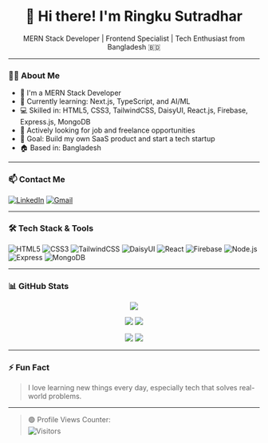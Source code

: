 <h1 align="center">👋 Hi there! I'm Ringku Sutradhar</h1>

<p align="center">
  MERN Stack Developer | Frontend Specialist | Tech Enthusiast from Bangladesh 🇧🇩
</p>

---

### 🧑‍💻 About Me
- 🔭 I'm a MERN Stack Developer
- 🌱 Currently learning: Next.js, TypeScript, and AI/ML
- 💻 Skilled in: HTML5, CSS3, TailwindCSS, DaisyUI, React.js, Firebase, Express.js, MongoDB
- 💼 Actively looking for job and freelance opportunities
- 🚀 Goal: Build my own SaaS product and start a tech startup
- 🏠 Based in: Bangladesh

---

### 📫 Contact Me
[![LinkedIn](https://img.shields.io/badge/-LinkedIn-blue?style=flat&logo=linkedin&logoColor=white)](https://linkedin.com/in/your-profile)
[![Gmail](https://img.shields.io/badge/-Email-red?style=flat&logo=gmail&logoColor=white)](mailto:sutradharringku@gmail.com)

---

### 🛠️ Tech Stack & Tools

![HTML5](https://img.shields.io/badge/-HTML5-E34F26?logo=html5&logoColor=white)
![CSS3](https://img.shields.io/badge/-CSS3-1572B6?logo=css3&logoColor=white)
![TailwindCSS](https://img.shields.io/badge/-TailwindCSS-38B2AC?logo=tailwind-css&logoColor=white)
![DaisyUI](https://img.shields.io/badge/-DaisyUI-FF4785?logo=styled-components&logoColor=white)
![React](https://img.shields.io/badge/-React-61DAFB?logo=react&logoColor=black)
![Firebase](https://img.shields.io/badge/-Firebase-FFCA28?logo=firebase&logoColor=black)
![Node.js](https://img.shields.io/badge/-Node.js-339933?logo=node.js&logoColor=white)
![Express](https://img.shields.io/badge/-Express-black?logo=express&logoColor=white)
![MongoDB](https://img.shields.io/badge/-MongoDB-47A248?logo=mongodb&logoColor=white)

---

### 📊 GitHub Stats

<p align="center">
  <img src="https://github-profile-summary-cards.vercel.app/api/cards/profile-details?username=RingkuSutradhar&theme=radical" />
</p>

<p align="center">
  <img src="https://github-profile-summary-cards.vercel.app/api/cards/repos-per-language?username=RingkuSutradhar&theme=radical" />
  <img src="https://github-profile-summary-cards.vercel.app/api/cards/most-commit-language?username=RingkuSutradhar&theme=radical" />
</p>

<p align="center">
  <img src="https://github-profile-summary-cards.vercel.app/api/cards/stats?username=RingkuSutradhar&theme=radical" />
  <img src="https://github-profile-summary-cards.vercel.app/api/cards/productive-time?username=RingkuSutradhar&theme=radical&utcOffset=6" />
</p>


---

### ⚡ Fun Fact
> I love learning new things every day, especially tech that solves real-world problems.

---

> 🟢 Profile Views Counter:  
> ![Visitors](https://komarev.com/ghpvc/?username=RingkuSutradhar&color=blueviolet)

